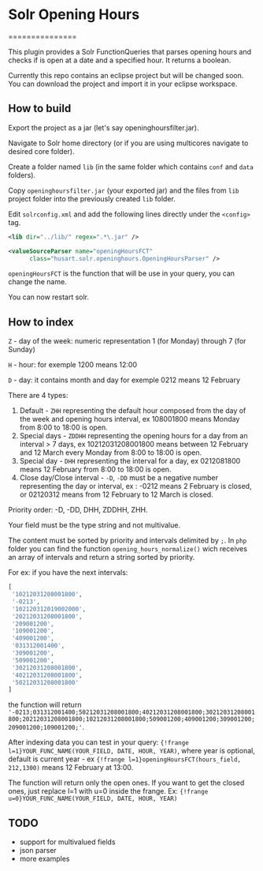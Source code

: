 # Solr Opening Hours
===============

This plugin provides a Solr FunctionQueries that parses opening hours and checks if is open at a date and a specified hour. It returns a boolean.

Currently this repo contains an eclipse project but will be changed soon. You can download the project and import it in your eclipse workspace.

## How to build

Export the project as a jar (let's say openinghoursfilter.jar).

Navigate to Solr home directory (or if you are using multicores navigate to desired core folder).

Create a folder named `lib` (in the same folder which contains `conf` and `data` folders).

Copy `openinghoursfilter.jar` (your exported jar) and  the files from `lib` project folder into the previously created `lib` folder.

Edit `solrconfig.xml` and add the following lines directly under the `<config>` tag.

```xml
<lib dir="../lib/" regex=".*\.jar" />

<valueSourceParser name="openingHoursFCT"
      class="husart.solr.openinghours.OpeningHoursParser" />  
```
  
`openingHoursFCT` is the function that will be use in your query, you can change the name.

You can now restart solr.

## How to index

`Z` - day of the week: numeric representation 1 (for Monday) through 7 (for Sunday)

`H` - hour: for exemple 1200 means 12:00

`D` - day: it contains month and day for exemple 0212 means 12 February

There are 4 types:
  1. Default - `ZHH`  representing the default hour composed from the day of the week and  opening hours interval, ex 108001800 means Monday from 8:00 to 18:00 is open.
  2. Special days - `ZDDHH` representing the opening hours for a day from an interval > 7 days, ex 10212031208001800 means between 12 February and 12 March every Monday from 8:00 to 18:00 is open.
  3. Special day - `DHH` representing the interval for a day, ex 0212081800 means 12 February from 8:00 to 18:00 is open.
  4. Close day/Close interval - `-D`, `-DD`  must be a negative number representing the day or interval, ex : -0212 means 2 February is closed, or 02120312 means from 12 February to 12 March is closed.

Priority order: -D, -DD, DHH, ZDDHH, ZHH.

Your field must be the type string and not multivalue.

The content must be sorted by priority and intervals delimited by `;`. In `php` folder you can find the function `opening_hours_normalize()` wich receives an array of intervals and return a string sorted by priority.

For ex:
 if you have the next intervals:
 
 ```php
[
  '10212031208001800',
  '-0213',
  '102120312019002000',
  '20212031208001800',
  '209001200',
  '109001200',
  '409001200',
  '031312001400',
  '309001200',
  '509001200',
  '30212031208001800',
  '40212031208001800',
  '50212031208001800'
]
```
 the function will return `'-0213;031312001400;50212031208001800;40212031208001800;30212031208001800;20212031208001800;10212031208001800;509001200;409001200;309001200;209001200;109001200;'`.

After indexing data you can test in your query:
`{!frange l=1}YOUR_FUNC_NAME(YOUR_FIELD, DATE, HOUR, YEAR)`, where year is optional, default is current year - ex `{!frange l=1}openingHoursFCT(hours_field, 212,1300)` means 12 February at 13:00.

The function will return only the open ones. If you want to get the closed ones, just replace l=1 with u=0 inside the frange. Ex: `{!frange u=0}YOUR_FUNC_NAME(YOUR_FIELD, DATE, HOUR, YEAR)`
 
## TODO

 - support for multivalued fields
 - json parser
 - more examples

 